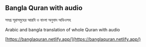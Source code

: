 ## Bangla Quran with audio

সমগ্র সূরাসমুহের আরবি ও বাংলা অনুবাদ অডিওসহ

Arabic and bangla translation of whole Quran with audio

[https://banglaquran.netlify.app/](https://banglaquran.netlify.app/)
